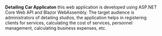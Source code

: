 **Detailing Car Applicaton** this web application is developed using ASP.NET Core Web API and Blazor WebAssembly. The target audience is administrators of detailing studios, the application helps in registering clients for services, calculating the cost of services, personnel management, calculating business expenses, etc.